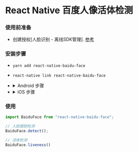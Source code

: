 # React Native 百度人像活体检测

### 使用前准备
- 创建授权[人脸识别 - 离线SDK管理]. [参考](https://ai.baidu.com/docs#/Face-Android-SDK/d4035af4)

### 安装步骤
- `yarn add react-native-baidu-face`
- `react-native link react-native-baidu-face`
- <details>
    <summary>Android 步骤</summary>

    - 修改包名(AndroidManifest.xml 的 package 和 android/app/build.gradle > android > defaultConfig > applicationId 填入创建授权时输入的 android 包名)
    - 在 android/gradle.properties 文件中配置
    ```profile
    ...
    BAIDU_FACE_SDK_LICENSE_ID="*license*"
    BAIDU_FACE_SDK_LICENSE_FILE_NAME="idl-license.face-android" # 可不配, 默认为 idl-license.face-android
    ...
    ```
    - 在 MainApplication.java 中添加
    ```java
    import com.baidu.idl.face.BaiduFace; /* 在顶部添加 */
    ...
    @Override
    public void onCreate() {
        super.onCreate();
        SoLoader.init(this, /* native exopackage */ false);
        BaiduFace.init(this); /* 在 onCreate 中添加 */
    }
    ```
    - 把 license 文件放入 android/app/src/main/assets 目录
  </details>
- <details>
    <summary>iOS 步骤</summary>

    - xcode打开项目, 在 Frameworks 文件右键 Add Files to "xxx", 在弹出的框中选择 ${项目根目录}/node_modules/react-native-baidu-face/ios/IDLFaceSDK.framework 文件, 点击 add 按钮
    - 确认 General/Identity/Bundle Identifier 与创建授权时填入的要一致
    - General/Embedded Binaries 下点击 + 号, 在弹窗中选中 Frameworks/IDLFaceSDK.framework, 点击 add 按钮
    - General/Linked Frameworks and Libraries 下点击 + 号, 选择 libc++.tbd, 点击 add 按钮
    - Build Settings/Search Paths/Framework Search Paths 添加 $(SRCROOT)/../node_modules/react-native-baidu-face/ios(选择recursive)
    - Build Settings/Search Paths/Library Search Paths 添加 $(inherited) 和 $(SRCROOT)/../node_modules/react-native-baidu-face/ios(选择recursive)
    - Build Phases/Copy Bundle Resources 下点击 + 号, 在弹框中点击 Add Other... 按钮, 在弹出的框中跳转到 ${项目根目录}/node_modules/react-native-baidu-face/ios/ 目录选择添加 com.baidu.idl.face.faceSDK.bundle 和 com.baidu.idl.face.model.bundle 文件
    - 把 license 文件的名称改为 idl-license.face-ios, 然后按照上一个步骤把该文件添加到 Build Phases/Copy Bundle Resources 中
    - 在 info.plist 中添加 NSCameraUsageDescription
    - 在 info.plist 中添加 BAIDU_FACE_LICENSE_ID, 值为*创建授权*是填入的*授权标识*
    - 在 AppDelegate.m 中
    ```objective-c
    #import "BaiduFace.h" // 引入头文件

    - (BOOL)application:(UIApplication *)application didFinishLaunchingWithOptions:(NSDictionary *)launchOptions {
        [BaiduFace initSDK]; // 初始化人像SDK
    }

    ```
  </details>

### 使用
```javascript
import BaiduFace from "react-native-baidu-face";

// 人脸跟踪检测
BaiduFace.detect();

// 活体检测
BaiduFace.liveness()
```
